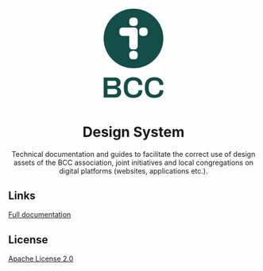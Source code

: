 <p align="center">
  <img alt="logo" src="./assets/github/bcc_logo-secondary_dark-green.png" width="120" style="margin-bottom: 10px;">
</p>
<h1 align="center">Design System</h1>
<p align="center">Technical documentation and guides to facilitate the correct use of design assets of the BCC association, joint initiatives and local congregations on digital platforms (websites, applications etc.).</p>

## Links

[Full documentation](https://developer.bcc.no/bcc-design)

## License

[Apache License 2.0](LICENSE)
